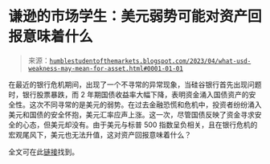 <!--yml

分类：未分类

日期：2024-05-18 01:31:30

-->

# 谦逊的市场学生：美元弱势可能对资产回报意味着什么

> 来源：[`humblestudentofthemarkets.blogspot.com/2023/04/what-usd-weakness-may-mean-for-asset.html#0001-01-01`](https://humblestudentofthemarkets.blogspot.com/2023/04/what-usd-weakness-may-mean-for-asset.html#0001-01-01)

在最近的银行危机期间，出现了一个不寻常的异常现象，当硅谷银行首先出现问题时，银行股票暴跌，而 2 年期国债收益率大幅下降，表明资金涌入国债资产的安全性。这次不同寻常的是美元的弱势。在过去金融恐慌和危机中，投资者纷纷涌入美元和国债的安全怀抱，美元汇率应声上涨。这一次，尽管国债反映了资金寻求安全的心态，但美元却没有。由于美元与标普 500 指数呈负相关，且在银行危机的宏观尾风下，美元也无法升值，这对资产回报意味着什么？

全文可在此[链接](https://humblestudentofthemarkets.com/2023/04/01/what-usd-weakness-may-mean-for-asset-returns/)找到。
